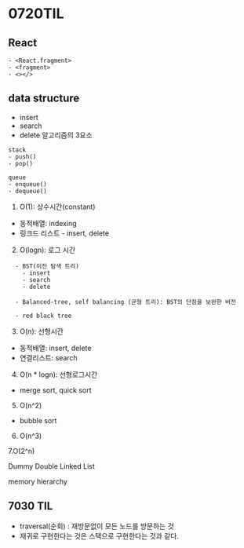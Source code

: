 # 0720TIL
## React
```
- <React.fragment>
- <fragment>
- <></>
```

## data structure
- insert
- search
- delete
알고리즘의 3요소

```
stack
- push()
- pop()

queue
- enqueue()
- dequeue()
```

1. O(1): 상수시간(constant)
  - 동적배열: indexing
  - 링크드 리스트 - insert, delete

2. O(logn): 로그 시간
```
  - BST(이진 탐색 트리)
    - insert
    - search
    - delete

  - Balanced-tree, self balancing (균형 트리): BST의 단점을 보완한 버전

  - red black tree
```

3. O(n): 선형시간
  - 동적배열: insert, delete
  - 연결리스트: search

4. O(n * logn): 선형로그시간
  - merge sort, quick sort

5. O(n^2)
  - bubble sort

6. O(n^3)

7.O(2^n)

Dummy Double Linked List

memory hierarchy

## 7030 TIL
- traversal(순회) : 재방문없이 모든 노드를 방문하는 것
- 재귀로 구현한다는 것은 스택으로 구현한다는 것과 같다.

